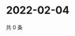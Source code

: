 # 2022-02-04

共 0 条

<!-- BEGIN WEIBO -->
<!-- 最后更新时间 Fri Feb 04 2022 10:07:12 GMT+0800 (China Standard Time) -->

<!-- END WEIBO -->
